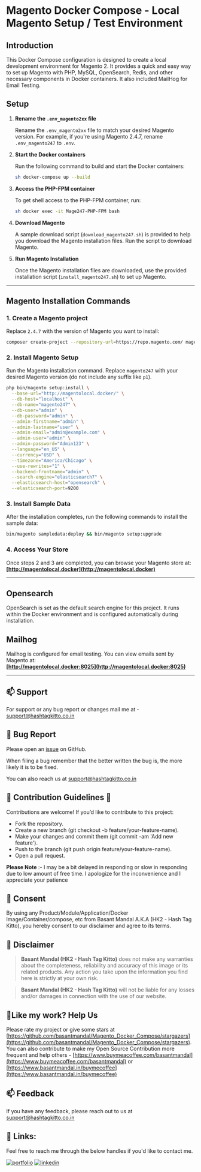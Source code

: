 # Magento Docker Compose - Local Magento Setup / Test Environment

## Introduction

This Docker Compose configuration is designed to create a local development environment for Magento 2. It provides a quick and easy way to set up Magento with PHP, MySQL, OpenSearch, Redis, and other necessary components in Docker containers. It also included MailHog for Email Testing.

## Setup

1. **Rename the `.env_magento2xx` file**

    Rename the `.env_magento2xx` file to match your desired Magento version. For example, if you're using Magento 2.4.7, rename `.env_magento247` to `.env`.

2. **Start the Docker containers**

    Run the following command to build and start the Docker containers:

    ```sh
    sh docker-compose up --build
    ```

3. **Access the PHP-FPM container**

    To get shell access to the PHP-FPM container, run:

    ```sh
    sh docker exec -it Mage247-PHP-FPM bash
    ```

4. **Download Magento**

    A sample download script (`download_magento247.sh`) is provided to help you download the Magento installation files. Run the script to download Magento.

5. **Run Magento Installation**

    Once the Magento installation files are downloaded, use the provided installation script (`install_magento247.sh`) to set up Magento.

---

## Magento Installation Commands

### 1. Create a Magento project

Replace `2.4.7` with the version of Magento you want to install:

```sh
composer create-project --repository-url=https://repo.magento.com/ magento/project-enterprise-edition=2.4.7 .
```

### 2. Install Magento Setup

Run the Magento installation command. Replace `magento247` with your desired Magento version (do not include any suffix like `p1`).

```sh
php bin/magento setup:install \
  --base-url="http://magentolocal.docker/" \
  --db-host="localhost" \
  --db-name="magento247" \
  --db-user="admin" \
  --db-password="admin" \
  --admin-firstname="admin" \
  --admin-lastname="user" \
  --admin-email="admin@example.com" \
  --admin-user="admin" \
  --admin-password="Admin123" \
  --language="en_US" \
  --currency="USD" \
  --timezone="America/Chicago" \
  --use-rewrites="1" \
  --backend-frontname="admin" \
  --search-engine="elasticsearch7" \
  --elasticsearch-host="opensearch" \
  --elasticsearch-port=9200
```

### 3. Install Sample Data

After the installation completes, run the following commands to install the sample data:

```sh
bin/magento sampledata:deploy && bin/magento setup:upgrade
```

### 4. Access Your Store

Once steps 2 and 3 are completed, you can browse your Magento store at:  
**[http://magentolocal.docker](http://magentolocal.docker)**

---

## Opensearch

OpenSearch is set as the default search engine for this project. It runs within the Docker environment and is configured automatically during installation.

## Mailhog

Mailhog is configured for email testing. You can view emails sent by Magento at:  
**[http://magentolocal.docker:8025](http://magentolocal.docker:8025)**

---

## 📫 Support

For support or any bug report or changes mail me at - <support@hashtagkitto.co.in>

## 🐞 Bug Report

Please open an [issue](https://github.com/basantmandal/Magento_Docker_Compose/issues) on GitHub.

When filing a bug remember that the better written the bug is, the more likely it is to be fixed.

You can also reach us at <support@hashtagkitto.co.in>

## 🍰 Contribution Guidelines 💖

Contributions are welcome! If you’d like to contribute to this project:

-   Fork the repository.
-   Create a new branch (git checkout -b feature/your-feature-name).
-   Make your changes and commit them (git commit -am 'Add new feature').
-   Push to the branch (git push origin feature/your-feature-name).
-   Open a pull request.

**Please Note** :- I may be a bit delayed in responding or slow in responding due to low amount of free time. I apologize for the inconvenience and I appreciate your patience

## 🤝 Consent

By using any Product/Module/Application/Docker Image/Container/compose, etc from Basant Mandal A.K.A (HK2 - Hash Tag Kitto), you hereby consent to our disclaimer and agree to its terms.

## 📢 Disclaimer

> **Basant Mandal (HK2 - Hash Tag Kitto)** does not make any warranties about the completeness, reliability and accuracy of this image or its related products. Any action you take upon the information you find here is strictly at your own risk.

> **Basant Mandal (HK2 - Hash Tag Kitto)** will not be liable for any losses and/or damages in connection with the use of our website.

## 💖Like my work? Help Us

Please rate my project or give some stars at [https://github.com/basantmandal/Magento_Docker_Compose/stargazers](https://github.com/basantmandal/Magento_Docker_Compose/stargazers). You can also contribute to make my Open Source Contribution more frequent and help others - [https://www.buymeacoffee.com/basantmandal](https://www.buymeacoffee.com/basantmandal) or [https://www.basantmandal.in/buymecoffee](https://www.basantmandal.in/buymecoffee)

## 📫 Feedback

If you have any feedback, please reach out to us at <support@hashtagkitto.co.in>

## 🔗 Links:

Feel free to reach me through the below handles if you'd like to contact me.

[![portfolio](https://img.shields.io/badge/my_portfolio-000?style=for-the-badge&logo=ko-fi&logoColor=white)](https://www.basantmandal.in/)
[![linkedin](https://img.shields.io/badge/linkedin-0A66C2?style=for-the-badge&logo=linkedin&logoColor=white)](https://www.linkedin.com/in/basantmandal/)

